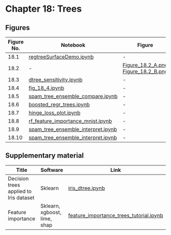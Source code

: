 
# Chapter 18: Trees

## Figures

|Figure No. | Notebook | Figure |
|--|--|--|
| 18.1 | [regtreeSurfaceDemo.ipynb](regtreeSurfaceDemo.ipynb) | - |
| 18.2 | - | [Figure_18.2_A.png](https://github.com/probml/pml-book/blob/main/book1-figures/Figure_18.2_A.png)<br/>[Figure_18.2_B.png](https://github.com/probml/pml-book/blob/main/book1-figures/Figure_18.2_B.png)<br/> |
| 18.3 | [dtree_sensitivity.ipynb](dtree_sensitivity.ipynb) | - |
| 18.4 | [fig_18_4.ipynb](fig_18_4.ipynb) | - |
| 18.5 | [spam_tree_ensemble_compare.ipynb](spam_tree_ensemble_compare.ipynb) | - |
| 18.6 | [boosted_regr_trees.ipynb](boosted_regr_trees.ipynb) | - |
| 18.7 | [hinge_loss_plot.ipynb](hinge_loss_plot.ipynb) | - |
| 18.8 | [rf_feature_importance_mnist.ipynb](rf_feature_importance_mnist.ipynb) | - |
| 18.9 | [spam_tree_ensemble_interpret.ipynb](spam_tree_ensemble_interpret.ipynb) | - |
| 18.10 | [spam_tree_ensemble_interpret.ipynb](spam_tree_ensemble_interpret.ipynb) | - |

## Supplementary material

|Title|Software|Link|
-|-|-
|Decision trees applied to Iris dataset|Sklearn|[iris_dtree.ipynb](https://colab.research.google.com/github/probml/pyprobml/blob/master/notebooks/book1/01/iris_dtree.ipynb)
|Feature importance|Sklearn, xgboost, lime, shap|[feature_importance_trees_tutorial.ipynb](https://colab.research.google.com/github/probml/pyprobml/blob/master/notebooks/book1/18/feature_importance_trees_tutorial.ipynb)